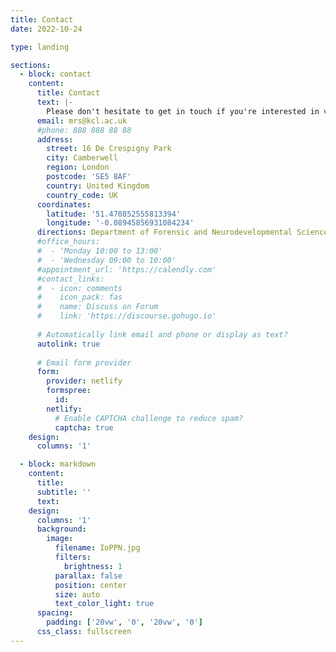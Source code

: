 ```yaml
---
title: Contact
date: 2022-10-24

type: landing

sections:
  - block: contact
    content:
      title: Contact
      text: |-
        Please don't hesitate to get in touch if you're interested in volunteering for one of our studies, collaborating on a research project or simply curious about our work!
      email: mrs@kcl.ac.uk
      #phone: 888 888 88 88
      address:
        street: 16 De Crespigny Park
        city: Camberwell
        region: London
        postcode: 'SE5 8AF'
        country: United Kingdom
        country_code: UK
      coordinates:
        latitude: '51.470852555813394'
        longitude: '-0.08945856931084234'
      directions: Department of Forensic and Neurodevelopmental Sciences, IoPPN Main Building (Floor 1)
      #office_hours:
      #  - 'Monday 10:00 to 13:00'
      #  - 'Wednesday 09:00 to 10:00'
      #appointment_url: 'https://calendly.com'
      #contact_links:
      #  - icon: comments
      #    icon_pack: fas
      #    name: Discuss on Forum
      #    link: 'https://discourse.gohugo.io'
    
      # Automatically link email and phone or display as text?
      autolink: true
    
      # Email form provider
      form:
        provider: netlify
        formspree:
          id:
        netlify:
          # Enable CAPTCHA challenge to reduce spam?
          captcha: true
    design:
      columns: '1'

  - block: markdown
    content:
      title:
      subtitle: ''
      text:
    design:
      columns: '1'
      background:
        image: 
          filename: IoPPN.jpg
          filters:
            brightness: 1
          parallax: false
          position: center
          size: auto
          text_color_light: true
      spacing:
        padding: ['20vw', '0', '20vw', '0']
      css_class: fullscreen
---
```

